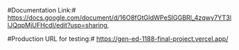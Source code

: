 #Documentation Link:#
https://docs.google.com/document/d/16O8fGtGIdWPeSlGGBRl_4zqwy7YT3llJQqpMjUFHcdI/edit?usp=sharing, 

#Production URL for testing:#
https://gen-ed-1188-final-project.vercel.app/
